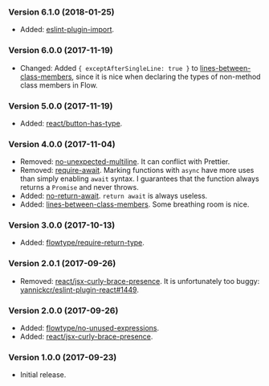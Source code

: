 ### Version 6.1.0 (2018-01-25)

* Added: [eslint-plugin-import].

### Version 6.0.0 (2017-11-19)

* Changed: Added `{ exceptAfterSingleLine: true }` to
  [lines-between-class-members], since it is nice when declaring the types of
  non-method class members in Flow.

### Version 5.0.0 (2017-11-19)

* Added: [react/button-has-type].

### Version 4.0.0 (2017-11-04)

* Removed: [no-unexpected-multiline]. It can conflict with Prettier.
* Removed: [require-await]. Marking functions with `async` have more uses than
  simply enabling `await` syntax. I guarantees that the function always returns
  a `Promise` and never throws.
* Added: [no-return-await]. `return await` is always useless.
* Added: [lines-between-class-members]. Some breathing room is nice.

### Version 3.0.0 (2017-10-13)

* Added: [flowtype/require-return-type].

### Version 2.0.1 (2017-09-26)

* Removed: [react/jsx-curly-brace-presence]. It is unfortunately too buggy:
  [yannickcr/eslint-plugin-react#1449].

### Version 2.0.0 (2017-09-26)

* Added: [flowtype/no-unused-expressions].
* Added: [react/jsx-curly-brace-presence].

### Version 1.0.0 (2017-09-23)

* Initial release.

[eslint-plugin-import]: https://github.com/benmosher/eslint-plugin-import
[flowtype/no-unused-expressions]: https://github.com/gajus/eslint-plugin-flowtype#eslint-plugin-flowtype-rules-no-unused-expressions
[flowtype/require-return-type]: https://github.com/gajus/eslint-plugin-flowtype#eslint-plugin-flowtype-rules-require-return-type
[lines-between-class-members]: https://eslint.org/docs/rules/lines-between-class-members
[no-return-await]: https://eslint.org/docs/rules/no-return-await
[no-unexpected-multiline]: https://eslint.org/docs/rules/no-unexpected-multiline
[react/button-has-type]: https://github.com/yannickcr/eslint-plugin-react/blob/master/docs/rules/button-has-type.md
[react/jsx-curly-brace-presence]: https://github.com/yannickcr/eslint-plugin-react/blob/master/docs/rules/jsx-curly-brace-presence.md
[require-await]: https://eslint.org/docs/rules/require-await
[yannickcr/eslint-plugin-react#1449]: https://github.com/yannickcr/eslint-plugin-react/issues/1449
